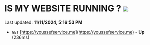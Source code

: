 # IS MY WEBSITE RUNNING ? [![](https://img.shields.io/static/v1?label=Sponsor&message=%E2%9D%A4&logo=GitHub&color=%23fe8e86)](https://github.com/sponsors/Youssef-Lehmam)

Last updated: **11/11/2024, 5:16:53 PM**

- `GET` [https://youssefservice.me](https://youssefservice.me) - **Up** (236ms)
